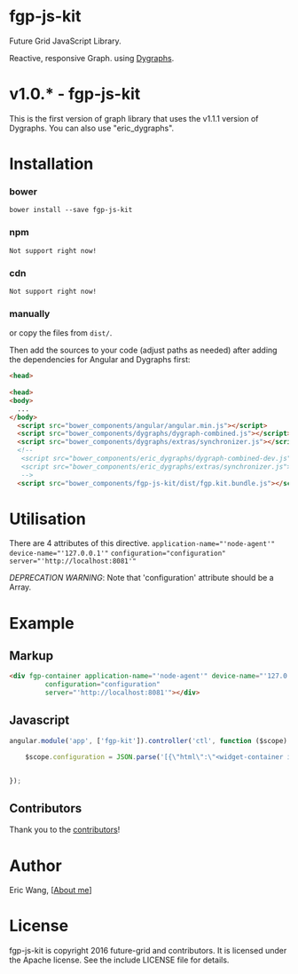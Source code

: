 # fgp-js-kit
Future Grid JavaScript Library.

Reactive, responsive Graph. using [Dygraphs](http://dygraphs.com). 

# v1.0.* - fgp-js-kit

This is the first version of graph library that uses the v1.1.1 version of Dygraphs. You can also use "eric_dygraphs".

# Installation

### bower

    bower install --save fgp-js-kit

### npm

    Not support right now!

### cdn

    Not support right now!

### manually

or copy the files from `dist/`. 

Then add the sources to your code (adjust paths as needed) after 
adding the dependencies for Angular and Dygraphs first:

```html
<head>
  
<head>
<body>
  ...
</body>
  <script src="bower_components/angular/angular.min.js"></script>
  <script src="bower_components/dygraphs/dygraph-combined.js"></script>
  <script src="bower_components/dygraphs/extras/synchronizer.js"></script>
  <!--
   <script src="bower_components/eric_dygraphs/dygraph-combined-dev.js"></script>
   <script src="bower_components/eric_dygraphs/extras/synchronizer.js"></script>
   -->
  <script src="bower_components/fgp-js-kit/dist/fgp.kit.bundle.js"></script>
```

# Utilisation

There are 4 attributes of this directive. 
`application-name="'node-agent'"` 
`device-name="'127.0.0.1'"`
`configuration="configuration"`
`server="'http://localhost:8081'"`

*DEPRECATION WARNING*: Note that 'configuration' attribute should be a Array.

# Example

## Markup

```html
<div fgp-container application-name="'node-agent'" device-name="'127.0.0.1'"
         configuration="configuration"
         server="'http://localhost:8081'"></div>
```

## Javascript

```javascript
angular.module('app', ['fgp-kit']).controller('ctl', function ($scope) {

    $scope.configuration = JSON.parse('[{\"html\":\"<widget-container id=\\"item5019\\"></widget-container>\",\"configTemplate\":\"\",\"metadata\":{\"css\":{\"color\":\"green\",\"width\":\"col-md-12\",\"border\":{\"color\":\"#11e12a\"},\"background\":{\"color\":\"#fff\"},\"title\":{\"text\":\"Standalone\",\"color\":\"#5cb85c\",\"show\":false}},\"other\":{}},\"html_render\":\"<widget-container shown id=\\"item5019\\"></widget-container>\",\"parent\":\"workingArea\",\"id\":\"item5019\"},{\"html\":\"<widget-graph id=\\"item7428\\" style=\\"height: 100%;\\" type=\\"line\\"></widget-graph>\",\"configTemplate\":\"\",\"metadata\":{\"css\":{\"width\":\"col-md-12\",\"height\":\"200\"},\"data\":{\"basic\":{\"range_show\":true,\"childrenChart\":[\"item3299\"],\"parentChart\":[],\"zoom\":true},\"source\":{\"store\":\"memory\",\"relation\":\"\",\"device_group\":\"platform_node\",\"relation_group\":\"\"},\"groups\":[{\"name\":\"all\",\"leftYAxis\":\"Y1\",\"rightYAxis\":\"Y2\",\"collections\":[{\"name\":\"substation_va\",\"rows\":[{\"label\":\"label\",\"value\":\"value\",\"color\":\"#ff0033;\",\"yaxis\":0}]}]},{\"name\":\"device\",\"leftYAxis\":\"Y1\",\"rightYAxis\":\"Y2\",\"collections\":[{\"name\":\"raw\",\"rows\":[{\"color\":\"#1ad53d\",\"label\":\"free\",\"value\":\"data.free\",\"yaxis\":\"0\"}]},{\"name\":\"5min\",\"rows\":[{\"color\":\"#d51a1a\",\"label\":\"max\",\"value\":\"data.maxFree + data.maximum\",\"yaxis\":\"0\"}]}]},{\"name\":\"relation\",\"leftYAxis\":\"Y1\",\"rightYAxis\":\"Y2\",\"collections\":[{\"name\":\"substation_va\",\"rows\":[{\"label\":\"label\",\"value\":\"value\",\"color\":\"#ff1100;\",\"yaxis\":0}]}]}]}},\"html_render\":\"<widget-graph id=\\"item7428\\" shown type=line></widget-graph>\",\"parent\":\"edititem5019\",\"id\":\"item7428\"},{\"html\":\"<widget-graph id=\\"item3299\\" style=\\"height: 100%;\\" type=\\"line\\"></widget-graph>\",\"configTemplate\":\"\",\"metadata\":{\"css\":{\"width\":\"col-md-12\",\"height\":\"200\"},\"data\":{\"basic\":{\"range_show\":false,\"childrenChart\":[],\"parentChart\":[],\"zoom\":false},\"source\":{\"store\":\"memory\",\"relation\":\"\",\"device_group\":\"platform_node\",\"relation_group\":\"\"},\"groups\":[{\"name\":\"all\",\"leftYAxis\":\"Y1\",\"rightYAxis\":\"Y2\",\"collections\":[{\"name\":\"substation_va\",\"rows\":[{\"label\":\"label\",\"value\":\"value\",\"color\":\"#ff0033;\",\"yaxis\":0}]}]},{\"name\":\"device\",\"leftYAxis\":\"Y1\",\"rightYAxis\":\"Y2\",\"collections\":[{\"name\":\"raw\",\"rows\":[{\"color\":\"#1a6cd5\",\"label\":\"Free\",\"value\":\"data.free\",\"yaxis\":\"0\"},{\"color\":\"#902929\",\"label\":\"avg\",\"value\":\"2\",\"yaxis\":\"1\"}]},{\"name\":\"5min\",\"rows\":[]}]},{\"name\":\"relation\",\"leftYAxis\":\"Y1\",\"rightYAxis\":\"Y2\",\"collections\":[{\"name\":\"substation_va\",\"rows\":[{\"label\":\"label\",\"value\":\"value\",\"color\":\"#ff1100;\",\"yaxis\":0}]}]}]}},\"html_render\":\"<widget-graph id=\\"item3299\\" shown type=line></widget-graph>\",\"parent\":\"edititem5019\",\"id\":\"item3299\"}]')


});
```



## Contributors

Thank you to the [contributors](https://github.com/future-grid/fgp-js-kit/contributors)!

# Author

Eric Wang, [[About me](https://github.com/flexdeviser)]

# License

fgp-js-kit is copyright 2016 future-grid and contributors. 
It is licensed under the Apache license. See the include LICENSE file for details.
